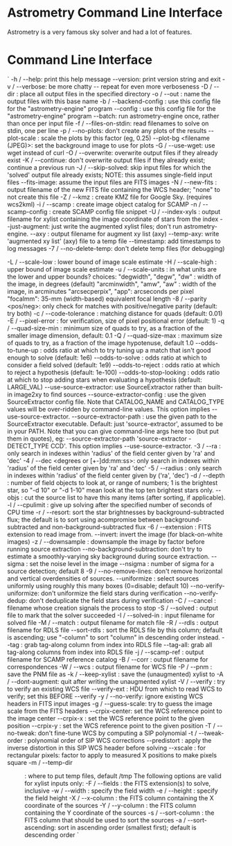 Astrometry Command Line Interface
=================================

Astrometry is a very famous sky solver and had a lot of features.

# Command Line Interface
`
  -h / --help: print this help message
  --version: print version string and exit
  -v / --verbose: be more chatty -- repeat for even more verboseness
  -D / --dir <directory>: place all output files in the specified directory
  -o / --out <base-filename>: name the output files with this base name
  -b / --backend-config <filename>: use this config file for the
          "astrometry-engine" program
  --config <filename>: use this config file for the "astrometry-engine" program
  --batch: run astrometry-engine once, rather than once per input file
  -f / --files-on-stdin: read filenames to solve on stdin, one per line
  -p / --no-plots: don't create any plots of the results
  --plot-scale <scale>: scale the plots by this factor (eg, 0.25)
  --plot-bg <filename (JPEG)>: set the background image to use for plots
  -G / --use-wget: use wget instead of curl
  -O / --overwrite: overwrite output files if they already exist
  -K / --continue: don't overwrite output files if they already exist; continue
          a previous run
  -J / --skip-solved: skip input files for which the 'solved' output file
          already exists; NOTE: this assumes single-field input files
  --fits-image: assume the input files are FITS images
  -N / --new-fits <filename>: output filename of the new FITS file containing
          the WCS header; "none" to not create this file
  -Z / --kmz <filename>: create KMZ file for Google Sky.  (requires wcs2kml)
  -i / --scamp <filename>: create image object catalog for SCAMP
  -n / --scamp-config <filename>: create SCAMP config file snippet
  -U / --index-xyls <filename>: output filename for xylist containing the image
          coordinate of stars from the index
  --just-augment: just write the augmented xylist files; don't run
          astrometry-engine.
  --axy <filename>: output filename for augment xy list (axy)
  --temp-axy: write 'augmented xy list' (axy) file to a temp file
  --timestamp: add timestamps to log messages
  -7 / --no-delete-temp: don't delete temp files (for debugging)

  -L / --scale-low <scale>: lower bound of image scale estimate
  -H / --scale-high <scale>: upper bound of image scale estimate
  -u / --scale-units <units>: in what units are the lower and upper bounds?
     choices:  "degwidth", "degw", "dw"   : width of the image, in degrees (default)
               "arcminwidth", "amw", "aw" : width of the image, in arcminutes
               "arcsecperpix", "app": arcseconds per pixel
               "focalmm": 35-mm (width-based) equivalent focal length
  -8 / --parity <pos/neg>: only check for matches with positive/negative parity
          (default: try both)
  -c / --code-tolerance <distance>: matching distance for quads (default: 0.01)
  -E / --pixel-error <pixels>: for verification, size of pixel positional error
          (default: 1)
  -q / --quad-size-min <fraction>: minimum size of quads to try, as a fraction
          of the smaller image dimension, default: 0.1
  -Q / --quad-size-max <fraction>: maximum size of quads to try, as a fraction
          of the image hypotenuse, default 1.0
  --odds-to-tune-up <odds>: odds ratio at which to try tuning up a match that
          isn't good enough to solve (default: 1e6)
  --odds-to-solve <odds>: odds ratio at which to consider a field solved
          (default: 1e9)
  --odds-to-reject <odds>: odds ratio at which to reject a hypothesis (default:
          1e-100)
  --odds-to-stop-looking <odds>: odds ratio at which to stop adding stars when
          evaluating a hypothesis (default: LARGE_VAL)
  --use-source-extractor: use SourceExtractor rather than built-in image2xy to
          find sources
  --source-extractor-config <filename>: use the given SourceExtractor config
          file.  Note that CATALOG_NAME and CATALOG_TYPE values will be
          over-ridden by command-line values.  This option implies
          --use-source-extractor.
  --source-extractor-path <filename>: use the given path to the SourceExtractor
          executable.  Default: just 'source-extractor', assumed to be in your
          PATH.  Note that you can give command-line args here too (but put them
          in quotes), eg: --source-extractor-path 'source-extractor -DETECT_TYPE
          CCD'.  This option implies --use-source-extractor.
  -3 / --ra <degrees or hh:mm:ss>: only search in indexes within 'radius' of the
          field center given by 'ra' and 'dec'
  -4 / --dec <degrees or [+-]dd:mm:ss>: only search in indexes within 'radius'
          of the field center given by 'ra' and 'dec'
  -5 / --radius <degrees>: only search in indexes within 'radius' of the field
          center given by ('ra', 'dec')
  -d / --depth <number or range>: number of field objects to look at, or range
          of numbers; 1 is the brightest star, so "-d 10" or "-d 1-10" mean look
          at the top ten brightest stars only.
  --objs <int>: cut the source list to have this many items (after sorting, if
          applicable).
  -l / --cpulimit <seconds>: give up solving after the specified number of
          seconds of CPU time
  -r / --resort: sort the star brightnesses by background-subtracted flux; the
          default is to sort using acompromise between background-subtracted and
          non-background-subtracted flux
  -6 / --extension <int>: FITS extension to read image from.
  --invert: invert the image (for black-on-white images)
  -z / --downsample <int>: downsample the image by factor <int> before running
          source extraction
  --no-background-subtraction: don't try to estimate a smoothly-varying sky
          background during source extraction.
  --sigma <float>: set the noise level in the image
  --nsigma <float>: number of sigma for a source detection; default 8
  -9 / --no-remove-lines: don't remove horizontal and vertical overdensities of
          sources.
  --uniformize <int>: select sources uniformly using roughly this many boxes
          (0=disable; default 10)
  --no-verify-uniformize: don't uniformize the field stars during verification
  --no-verify-dedup: don't deduplicate the field stars during verification
  -C / --cancel <filename>: filename whose creation signals the process to stop
  -S / --solved <filename>: output file to mark that the solver succeeded
  -I / --solved-in <filename>: input filename for solved file
  -M / --match <filename>: output filename for match file
  -R / --rdls <filename>: output filename for RDLS file
  --sort-rdls <column>: sort the RDLS file by this column; default is ascending;
          use "-column" to sort "column" in descending order instead.
  --tag <column>: grab tag-along column from index into RDLS file
  --tag-all: grab all tag-along columns from index into RDLS file
  -j / --scamp-ref <filename>: output filename for SCAMP reference catalog
  -B / --corr <filename>: output filename for correspondences
  -W / --wcs <filename>: output filename for WCS file
  -P / --pnm <filename>: save the PNM file as <filename>
  -k / --keep-xylist <filename>: save the (unaugmented) xylist to <filename>
  -A / --dont-augment: quit after writing the unaugmented xylist
  -V / --verify <filename>: try to verify an existing WCS file
  --verify-ext <extension>: HDU from which to read WCS to verify; set this
          BEFORE --verify
  -y / --no-verify: ignore existing WCS headers in FITS input images
  -g / --guess-scale: try to guess the image scale from the FITS headers
  --crpix-center: set the WCS reference point to the image center
  --crpix-x <pix>: set the WCS reference point to the given position
  --crpix-y <pix>: set the WCS reference point to the given position
  -T / --no-tweak: don't fine-tune WCS by computing a SIP polynomial
  -t / --tweak-order <int>: polynomial order of SIP WCS corrections
  --predistort <filename>: apply the inverse distortion in this SIP WCS header
          before solving
  --xscale <factor>: for rectangular pixels: factor to apply to measured X
          positions to make pixels square
  -m / --temp-dir <dir>: where to put temp files, default /tmp
The following options are valid for xylist inputs only:
  -F / --fields <number or range>: the FITS extension(s) to solve, inclusive
  -w / --width <pixels>: specify the field width
  -e / --height <pixels>: specify the field height
  -X / --x-column <column-name>: the FITS column containing the X coordinate of
          the sources
  -Y / --y-column <column-name>: the FITS column containing the Y coordinate of
          the sources
  -s / --sort-column <column-name>: the FITS column that should be used to sort
          the sources
  -a / --sort-ascending: sort in ascending order (smallest first); default is
          descending order
`